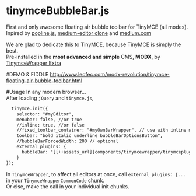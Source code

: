 # tinymceBubbleBar.js
First and only awesome floating air bubble toolbar for TinyMCE (all modes). <br>Inpired by <a href="https://github.com/kenshin54/popline" target="_blank">popline.js</a>, <a href="https://github.com/yabwe/medium-editor" target="_blank">medium-editor clone</a> and <a href="https://medium.com/" target="_blank">medium.com</a>

We are glad to dedicate this to TinyMCE, because TinyMCE is simply the best. <br>Pre-installed in the <b>most advanced and simple</b> CMS, <b>MODX</b>, by <a href="http://modx.com/extras/package/tinymcewrapper" target="_blank">TinymceWrapper Extra</a>

#DEMO & FIDDLE
http://www.leofec.com/modx-revolution/tinymce-floating-air-bubble-toolbar.html

#Usage
In any modern browser...<br>
After loading `jQuery` and `tinymce.js`,
```html
  tinymce.init({
    selector: "#myEditor",
    menubar: false, //or true
    //inline: true, //or false
    //fixed_toolbar_container: "#myOwnBarWrapper", // use with inline mode
    toolbar: "bold italic underline bubbleBarOptionsButton",
    //bubbleBarForcedWidth: 200 // optional 
    external_plugins: {
      bubbleBar: "[[++assets_url]]components/tinymcewrapper/tinymceplugins/tinymceBubbleBar.js", // file location
    }
});
  ```
  In `TinymceWrapper`, to affect all editors at once, call `external_plugins: {...` in your `TinymceWrapperCommonCode` chunk.<br> Or else, make the call in your individual init chunks.

